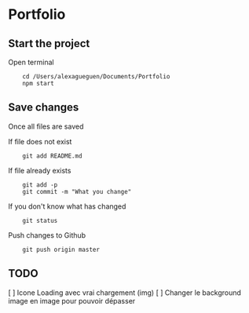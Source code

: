 Portfolio
=========


Start the project
-----------------

Open terminal
```
	cd /Users/alexagueguen/Documents/Portfolio
	npm start
```


Save changes
------------

Once all files are saved


If file does not exist
```
	git add README.md
```

If file already exists
```
	git add -p
	git commit -m "What you change"
```

If you don't know what has changed

```
	git status
```

Push changes to Github

```
	git push origin master
```


TODO
----

[ ] Icone Loading avec vrai chargement (img)
[ ] Changer le background image en image pour pouvoir dépasser
